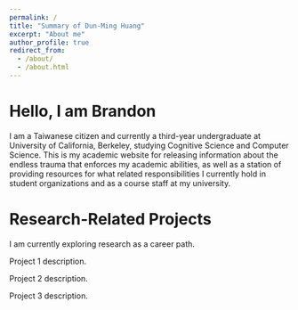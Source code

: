 ```yaml
---
permalink: /
title: "Summary of Dun-Ming Huang"
excerpt: "About me"
author_profile: true
redirect_from: 
  - /about/
  - /about.html
---
```


Hello, I am Brandon
======
I am a Taiwanese citizen and currently a third-year undergraduate at University of California, Berkeley, studying Cognitive Science and Computer Science.
This is my academic website for releasing information about the endless trauma that enforces my academic abilities, as well as a station of providing resources for what related responsibilities I currently hold in student organizations and as a course staff at my university.

Research-Related Projects
======
I am currently exploring research as a career path.

Project 1 description.

Project 2 description.

Project 3 description.

